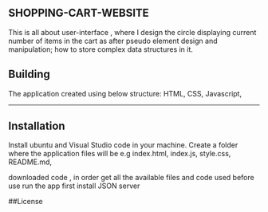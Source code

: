 ## SHOPPING-CART-WEBSITE

  This is all about user-interface , where I design the circle displaying current number of items in the cart as after pseudo element  design and manipulation; how to store complex data structures in it.

## Building

The application created using below structure:
         HTML,
         CSS,
         Javascript,

 ****
 ## Installation
  Install ubuntu and Visual Studio code in your machine.
  Create a folder where the application files will be e.g
           index.html,
           index.js,
           style.css,
           README.md,

downloaded code , in order get all the available files and code used before use run the app first install JSON server          



 ##License